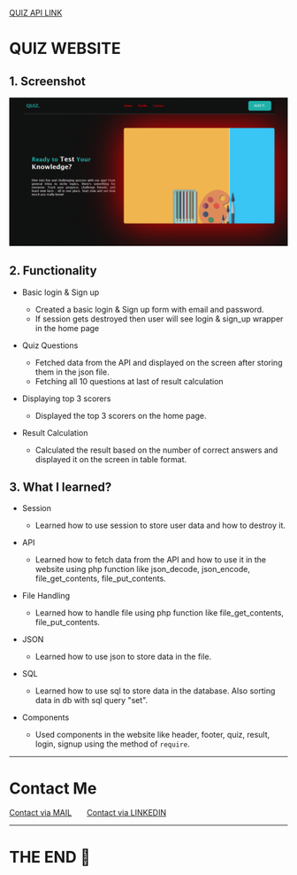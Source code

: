 [QUIZ API LINK](https://opentdb.com/api.php?amount=30&category=18&difficulty=medium&type=multiple)

# QUIZ WEBSITE

## 1. Screenshot

<img src="./public/img/snapshot_quiz_web.gif" alt="quiz_website_screenshot">

## 2. Functionality

- Basic login & Sign up

  - Created a basic login & Sign up form with email and password.
  - If session gets destroyed then user will see login & sign_up wrapper in the home page

- Quiz Questions

  - Fetched data from the API and displayed on the screen after storing them in the json file.
  - Fetching all 10 questions at last of result calculation

- Displaying top 3 scorers

  - Displayed the top 3 scorers on the home page.

- Result Calculation
  - Calculated the result based on the number of correct answers and displayed it on the screen in table format.

## 3. What I learned?

- Session

  - Learned how to use session to store user data and how to destroy it.

- API

  - Learned how to fetch data from the API and how to use it in the website using php function like json_decode, json_encode, file_get_contents, file_put_contents.

- File Handling

  - Learned how to handle file using php function like file_get_contents, file_put_contents.

- JSON

  - Learned how to use json to store data in the file.

- SQL

  - Learned how to use sql to store data in the database. Also sorting data in db with sql query "set".

- Components
  - Used components in the website like header, footer, quiz, result, login, signup using the method of `require`.

---
# Contact Me

[Contact via MAIL](mailto:code.deepak9899@gmail.com)
&nbsp;&nbsp;&nbsp;&nbsp;&nbsp;
[Contact via LINKEDIN](https://www.linkedin.com/in/deepak-sharma-709823331?utm_source=share&utm_campaign=share_via&utm_content=profile&utm_medium=android_app)

---

# THE END 🍵
